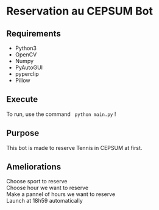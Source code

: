 # Reservation au CEPSUM Bot
## Requirements

- Python3
- OpenCV
- Numpy
- PyAutoGUI
- pyperclip
- Pillow

## Execute

To run, use the command ``` python main.py``` !

## Purpose

This bot is made to reserve Tennis in CEPSUM at first.

## Ameliorations

Choose sport to reserve<br>
Choose hour we want to reserve<br>
Make a pannel of hours we want to reserve<br>
Launch at 18h59 automatically<br>